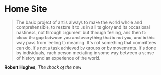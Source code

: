 

# Home Site

> The basic project of art is always to make the world whole and comprehensible, to restore it to us in all its glory and its occasional nastiness, not through argument but through feeling, and then to close the gap between you and everything that is not you, and in this way pass from feeling to meaning. It's not something that committees can do. It's not a task achieved by groups or by movements. It's done by individuals, each person mediating in some way between a sense of history and an experience of the world.

**Robert Hughes**, _The shock of the new_